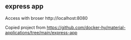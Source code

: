 ## express app

Access with broser http://localhost:8080

Copied project from
https://github.com/docker-hy/material-applications/tree/main/express-app
